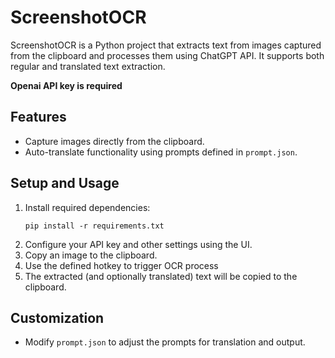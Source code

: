 # ScreenshotOCR

ScreenshotOCR is a Python project that extracts text from images captured from the clipboard and processes them using ChatGPT API. It supports both regular and translated text extraction.

**Openai API key is required**

## Features

- Capture images directly from the clipboard.
- Auto-translate functionality using prompts defined in `prompt.json`.

## Setup and Usage

1. Install required dependencies:
   ```
   pip install -r requirements.txt
   ```
2. Configure your API key and other settings using the UI.
3. Copy an image to the clipboard.
4. Use the defined hotkey to trigger OCR process
5. The extracted (and optionally translated) text will be copied to the clipboard.

## Customization

- Modify `prompt.json` to adjust the prompts for translation and output.

